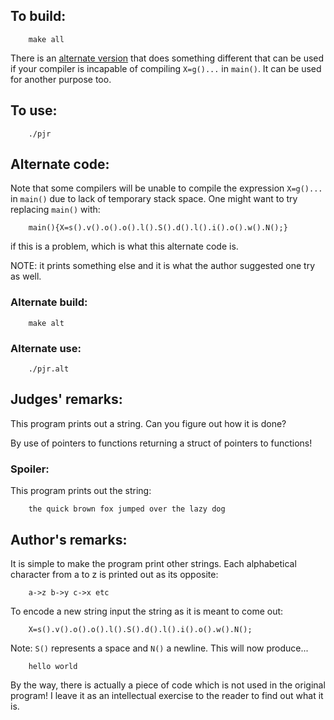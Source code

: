 ## To build:

``` <!---sh-->
    make all
```

There is an [alternate version](#alternate-code) that does something different
that can be used if your compiler is incapable of compiling `X=g()...` in
`main()`. It can be used for another purpose too.


## To use:

``` <!---sh-->
    ./pjr
```


## Alternate code:

Note that some compilers will be unable to compile the expression `X=g()...` in
`main()` due to lack of temporary stack space.  One might want to try replacing
`main()` with:

``` <!---c-->
    main(){X=s().v().o().o().l().S().d().l().i().o().w().N();}
```

if this is a problem, which is what this alternate code is.

NOTE: it prints something else and it is what the author suggested one try as
well.


### Alternate build:

``` <!---sh-->
    make alt
```


### Alternate use:

``` <!---sh-->
    ./pjr.alt
```


## Judges' remarks:

This program prints out a string.  Can you figure out how
it is done?

By use of pointers to functions returning a struct of pointers
to functions!


### Spoiler:

This program prints out the string:

```
    the quick brown fox jumped over the lazy dog
```


## Author's remarks:

It is simple to make the program print other strings.  Each
alphabetical character from a to z is printed out as its
opposite:

```
    a->z b->y c->x etc
```

To encode a new string input the string as it is meant to come out:

``` <!---c-->
    X=s().v().o().o().l().S().d().l().i().o().w().N();
```

Note: `S()` represents a space and `N()` a newline.  This will now
produce...

```
    hello world
```

By the way, there is actually a piece of code which is not used
in the original program! I leave it as an intellectual exercise
to the reader to find out what it is.


<!--

    Copyright © 1984-2024 by Landon Curt Noll. All Rights Reserved.

    You are free to share and adapt this file under the terms of this license:

	Creative Commons Attribution-ShareAlike 4.0 International (CC BY-SA 4.0)

    For more information, see:

	https://creativecommons.org/licenses/by-sa/4.0/

-->
